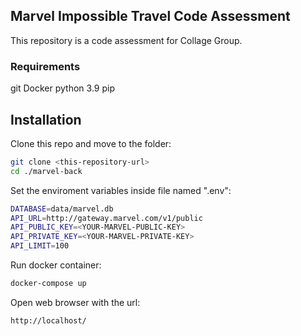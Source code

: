 
## Marvel Impossible Travel Code Assessment

This repository is a code assessment for Collage Group.

### Requirements
git
Docker
python 3.9
pip

## Installation

Clone this repo and move to the folder:
```sh
git clone <this-repository-url>
cd ./marvel-back
```

Set the enviroment variables inside file named ".env":

```sh
DATABASE=data/marvel.db
API_URL=http://gateway.marvel.com/v1/public
API_PUBLIC_KEY=<YOUR-MARVEL-PUBLIC-KEY>
API_PRIVATE_KEY=<YOUR-MARVEL-PRIVATE-KEY>
API_LIMIT=100
```

Run docker container:

```sh
docker-compose up
```

Open web browser with the url:

```sh
http://localhost/
```

